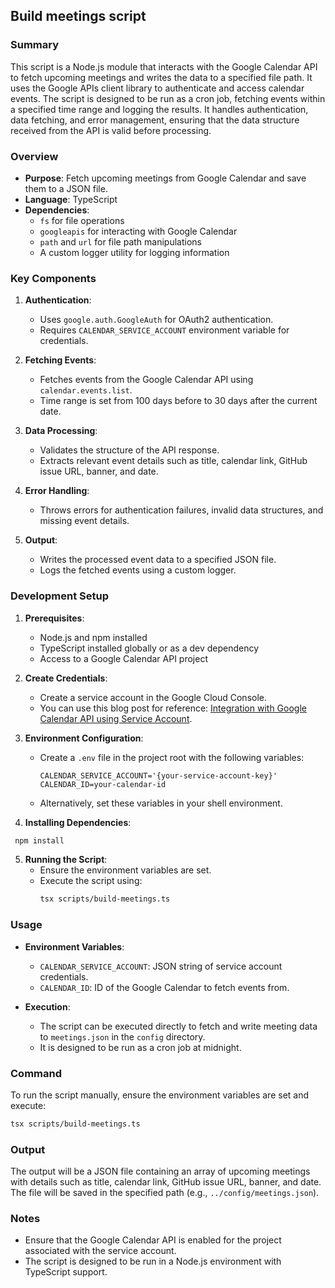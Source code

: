 ## Build meetings script

### Summary

This script is a Node.js module that interacts with the Google Calendar API to fetch upcoming meetings and writes the data to a specified file path. It uses the Google APIs client library to authenticate and access calendar events. The script is designed to be run as a cron job, fetching events within a specified time range and logging the results. It handles authentication, data fetching, and error management, ensuring that the data structure received from the API is valid before processing.

### Overview

- **Purpose**: Fetch upcoming meetings from Google Calendar and save them to a JSON file.
- **Language**: TypeScript
- **Dependencies**: 
  - `fs` for file operations
  - `googleapis` for interacting with Google Calendar
  - `path` and `url` for file path manipulations
  - A custom logger utility for logging information

### Key Components

1. **Authentication**:
   - Uses `google.auth.GoogleAuth` for OAuth2 authentication.
   - Requires `CALENDAR_SERVICE_ACCOUNT` environment variable for credentials.

2. **Fetching Events**:
   - Fetches events from the Google Calendar API using `calendar.events.list`.
   - Time range is set from 100 days before to 30 days after the current date.

3. **Data Processing**:
   - Validates the structure of the API response.
   - Extracts relevant event details such as title, calendar link, GitHub issue URL, banner, and date.

4. **Error Handling**:
   - Throws errors for authentication failures, invalid data structures, and missing event details.

5. **Output**:
   - Writes the processed event data to a specified JSON file.
   - Logs the fetched events using a custom logger.

### Development Setup

1. **Prerequisites**:
   - Node.js and npm installed
   - TypeScript installed globally or as a dev dependency
   - Access to a Google Calendar API project

2. **Create Credentials**:
   - Create a service account in the Google Cloud Console.
   - You can use this blog post for reference: [Integration with Google Calendar API using Service Account](https://medium.com/iceapple-tech-talks/integration-with-google-calendar-api-using-service-account-1471e6e102c8).

3. **Environment Configuration**:
   - Create a `.env` file in the project root with the following variables:
     ```
     CALENDAR_SERVICE_ACCOUNT='{your-service-account-key}'
     CALENDAR_ID=your-calendar-id
     ```
   - Alternatively, set these variables in your shell environment.

4. **Installing Dependencies**:
  ```bash
   npm install
  ```

5. **Running the Script**:
   - Ensure the environment variables are set.
   - Execute the script using:
     ```bash
     tsx scripts/build-meetings.ts
     ```

### Usage

- **Environment Variables**:
  - `CALENDAR_SERVICE_ACCOUNT`: JSON string of service account credentials.
  - `CALENDAR_ID`: ID of the Google Calendar to fetch events from.

- **Execution**:
  - The script can be executed directly to fetch and write meeting data to `meetings.json` in the `config` directory.
  - It is designed to be run as a cron job at midnight.

### Command

To run the script manually, ensure the environment variables are set and execute:

```bash
tsx scripts/build-meetings.ts
```

### Output
The output will be a JSON file containing an array of upcoming meetings with details such as title, calendar link, GitHub issue URL, banner, and date. The file will be saved in the specified path (e.g., `../config/meetings.json`).

### Notes
- Ensure that the Google Calendar API is enabled for the project associated with the service account.
- The script is designed to be run in a Node.js environment with TypeScript support.
